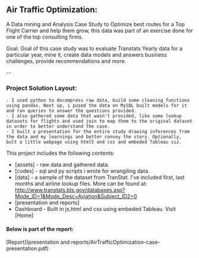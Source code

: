 ##	Air Traffic Optimization:

A Data mining and Analysis Case Study to Optimize best routes for a Top Flight Carrier and help them grow, this data was part of an exercise done for one of the top consulting firms. 

Goal: Goal of this case study was to evaluate Transtats Yearly data for a particular year, mine it, create data models and answers business challenges, provide recommendations and more. 


--

### Project Solution Layout:
	- I used python to decompress raw data, build some cleaning functions using pandas. Next up, i pused the data on MySQL built models for it and ran queries to answer the questions provided.
	- I also gathered some data that wasn't provided, like some lookup datasets for flights and used join to map them to the original dataset in order to better understand the case. 
	- I built a presentation for the entire study drawing inferences from the data and my learnings and better convey the story. Optionally, bult a little webpage using html5 and css and embeded Tableau viz. 

This project includes the following contents:
* [assets] - raw data and gathered data. 
* [codes] - sql and py scripts i wrote for wrangiling data.
* [data] - a sample of the dataset from TranStat. I've included first, last months and airline lookup files. More can be found at: http://www.transtats.bts.gov/databases.asp?Mode_ID=1&Mode_Desc=Aviation&Subject_ID2=0
* [presentation and reports]
* Dashboard - Built in js,html and css using embeded Tableau. Visit [Home]

#### Below is part of the report: 
[Report](presentation and reports/AirTrafficOptimization-case-presentation.pdf)
